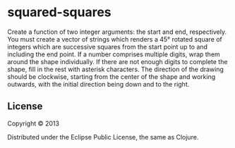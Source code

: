 # squared-squares

Create a function of two integer arguments: the start and end, respectively.
You must create a vector of strings which renders a 45° rotated square of integers
which are successive squares from the start point up to and including the end point.
If a number comprises multiple digits, wrap them around the shape individually.
If there are not enough digits to complete the shape, fill in the rest with asterisk
characters. The direction of the drawing should be clockwise, starting from the center of
the shape and working outwards, with the initial direction being down and to the right.


## License

Copyright © 2013

Distributed under the Eclipse Public License, the same as Clojure.
